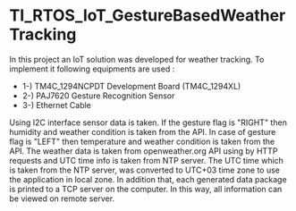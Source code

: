 # TI_RTOS_IoT_GestureBasedWeatherTracking

In this project an IoT solution was developed for weather tracking. To implement it following equipments are used :

* 1-) TM4C_1294NCPDT Development Board (TM4C_1294XL)
* 2-) PAJ7620 Gesture Recognition Sensor
* 3-) Ethernet Cable

Using I2C interface sensor data is taken. If the gesture flag is "RIGHT" then humidity and weather condition is taken from the API. In case of gesture flag is "LEFT" then temperature and weather condition is taken from the API. The weather data is taken from openweather.org API using by HTTP requests and UTC time info is taken from NTP server. The UTC time which is taken from the NTP server, was converted to UTC+03 time zone to use the application in local zone. In addition that, each generated data package is printed to a TCP server on the computer. In this way, all information can be viewed on remote server.
